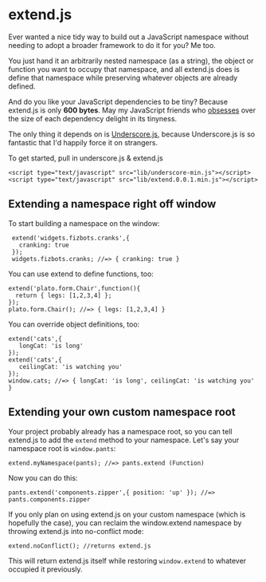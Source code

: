 # extend.js

Ever wanted a nice tidy way to build out a JavaScript namespace without needing to adopt a broader framework to do it for you? Me too.

You just hand it an arbitrarily nested namespace (as a string), the object or function you want to occupy that namespace, and all extend.js does is define that namespace while preserving whatever objects are already defined.

And do you like your JavaScript dependencies to be tiny? Because extend.js is only **600 bytes**. May my JavaScript friends who [obsesses](http://twitter.com/dmosher/status/73158951235108866) over the size of each dependency delight in its tinyness.

The only thing it depends on is [Underscore.js](http://documentcloud.github.com/underscore/), because Underscore.js is so fantastic that I'd happily force it on strangers.

To get started, pull in underscore.js & extend.js

    <script type="text/javascript" src="lib/underscore-min.js"></script>
    <script type="text/javascript" src="lib/extend.0.0.1.min.js"></script>

## Extending a namespace right off window

To start building a namespace on the window:

     extend('widgets.fizbots.cranks',{
       cranking: true
     });
     widgets.fizbots.cranks; //=> { cranking: true }

You can use extend to define functions, too:

    extend('plato.form.Chair',function(){
      return { legs: [1,2,3,4] };
    }); 
    plato.form.Chair(); //=> { legs: [1,2,3,4] }

You can override object definitions, too:

    extend('cats',{
       longCat: 'is long'
    });
    extend('cats',{
       ceilingCat: 'is watching you'
    });
    window.cats; //=> { longCat: 'is long', ceilingCat: 'is watching you' }

## Extending your own custom namespace root

Your project probably already has a namespace root, so you can tell extend.js to add the `extend` method to your namespace. Let's say your namespace root is `window.pants`:

    extend.myNamespace(pants); //=> pants.extend (Function)

Now you can do this:

    pants.extend('components.zipper',{ position: 'up' }); //=> pants.components.zipper 

If you only plan on using extend.js on your custom namespace (which is hopefully the case), you can reclaim the window.extend namespace by throwing extend.js into no-conflict mode:

    extend.noConflict(); //returns extend.js 

This will return extend.js itself while restoring `window.extend` to whatever occupied it previously.